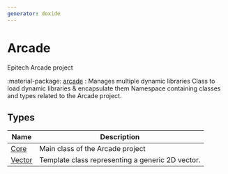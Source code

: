 ```yaml
---
generator: doxide
---
```



# Arcade

Epitech Arcade project

:material-package: [arcade](arcade/index.md)
:    Manages multiple dynamic libraries Class to load dynamic libraries & encapsulate them Namespace containing classes and types related to the Arcade project.

## Types

| Name | Description |
| ---- | ----------- |
| [Core](Core.md) |  Main class of the Arcade project  |
| [Vector](Vector.md) |  Template class representing a generic 2D vector. |

